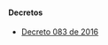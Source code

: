 #### Decretos

- [Decreto 083 de 2016](https://pyphoy.s3.amazonaws.com/docs/armenia/decreto-083-de-2016.pdf)
